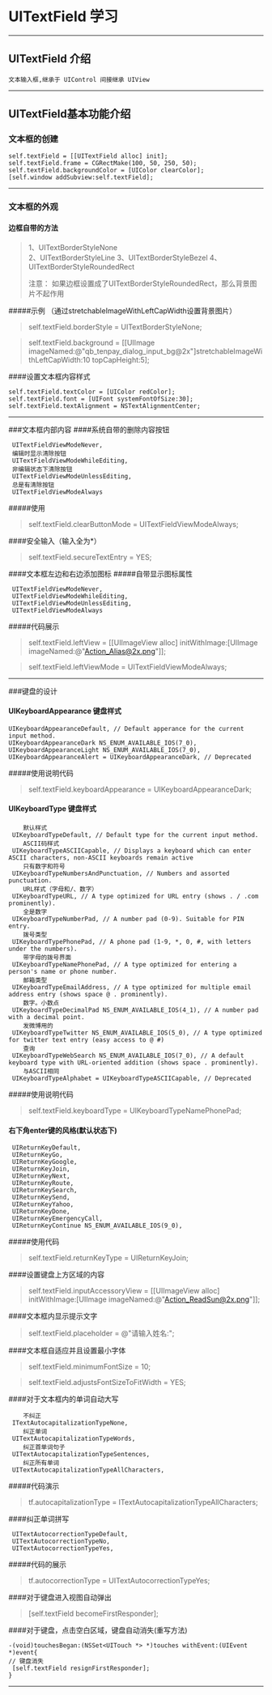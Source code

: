 # UITextField 学习

---

## UITextField 介绍

```
文本输入框,继承于 UIControl 间接继承 UIView 
```

---

## UITextField基本功能介绍

### 文本框的创建

```
self.textField = [[UITextField alloc] init];
self.textField.frame = CGRectMake(100, 50, 250, 50);
self.textField.backgroundColor = [UIColor clearColor];
[self.window addSubview:self.textField];
```
---
### 文本框的外观

#### 边框自带的方法

> 1、UITextBorderStyleNone  
> 2、UITextBorderStyleLine 
> 3、UITextBorderStyleBezel 
> 4、UITextBorderStyleRoundedRect
> 
> 注意： 如果边框设置成了UITextBorderStyleRoundedRect，那么背景图片不起作用

#####示例 （通过stretchableImageWithLeftCapWidth设置背景图片）
>self.textField.borderStyle = UITextBorderStyleNone; 

>self.textField.background = [[UIImage imageNamed:@"qb_tenpay_dialog_input_bg@2x"]stretchableImageWithLeftCapWidth:10 topCapHeight:5]; 

####设置文本框内容样式
```
self.textField.textColor = [UIColor redColor];
self.textField.font = [UIFont systemFontOfSize:30];
self.textField.textAlignment = NSTextAlignmentCenter;
```
---
###文本框内部内容
####系统自带的删除内容按钮
```
 UITextFieldViewModeNever,
 编辑时显示清除按钮
 UITextFieldViewModeWhileEditing,
 非编辑状态下清除按钮
 UITextFieldViewModeUnlessEditing,
 总是有清除按钮
 UITextFieldViewModeAlways
```
#####使用
> self.textField.clearButtonMode = UITextFieldViewModeAlways; 

####安全输入（输入全为*）
> self.textField.secureTextEntry = YES; 

####文本框左边和右边添加图标
#####自带显示图标属性
```
 UITextFieldViewModeNever, 
 UITextFieldViewModeWhileEditing,
 UITextFieldViewModeUnlessEditing,
 UITextFieldViewModeAlways
```
#####代码展示
> self.textField.leftView = [[UIImageView alloc] initWithImage:[UIImage imageNamed:@"Action_Alias@2x.png"]]; 

> self.textField.leftViewMode = UITextFieldViewModeAlways; 

---
###键盘的设计
#### UIKeyboardAppearance 键盘样式
```
UIKeyboardAppearanceDefault, // Default apperance for the current input method.
UIKeyboardAppearanceDark NS_ENUM_AVAILABLE_IOS(7_0),
UIKeyboardAppearanceLight NS_ENUM_AVAILABLE_IOS(7_0),
UIKeyboardAppearanceAlert = UIKeyboardAppearanceDark, // Deprecated
```
#####使用说明代码
> self.textField.keyboardAppearance = UIKeyboardAppearanceDark; 

#### UIKeyboardType 键盘样式
```
    默认样式
 UIKeyboardTypeDefault, // Default type for the current input method.
    ASCII码样式
 UIKeyboardTypeASCIICapable, // Displays a keyboard which can enter ASCII characters, non-ASCII keyboards remain active
    只有数字和符号
 UIKeyboardTypeNumbersAndPunctuation, // Numbers and assorted punctuation.
    URL样式（字母和/、数字）
 UIKeyboardTypeURL, // A type optimized for URL entry (shows . / .com prominently).
    全是数字
 UIKeyboardTypeNumberPad, // A number pad (0-9). Suitable for PIN entry.
    拨号类型
 UIKeyboardTypePhonePad, // A phone pad (1-9, *, 0, #, with letters under the numbers).
    带字母的拨号界面
 UIKeyboardTypeNamePhonePad, // A type optimized for entering a person's name or phone number.
    邮箱类型
 UIKeyboardTypeEmailAddress, // A type optimized for multiple email address entry (shows space @ . prominently).
    数字。小数点
 UIKeyboardTypeDecimalPad NS_ENUM_AVAILABLE_IOS(4_1), // A number pad with a decimal point.
    发微博用的
 UIKeyboardTypeTwitter NS_ENUM_AVAILABLE_IOS(5_0), // A type optimized for twitter text entry (easy access to @ #)
    查询
 UIKeyboardTypeWebSearch NS_ENUM_AVAILABLE_IOS(7_0), // A default keyboard type with URL-oriented addition (shows space . prominently).
    与ASCII相同
 UIKeyboardTypeAlphabet = UIKeyboardTypeASCIICapable, // Deprecated
```
#####使用说明代码
> self.textField.keyboardType = UIKeyboardTypeNamePhonePad; 

#### 右下角enter键的风格(默认状态下)
```
 UIReturnKeyDefault,
 UIReturnKeyGo,
 UIReturnKeyGoogle,
 UIReturnKeyJoin,
 UIReturnKeyNext,
 UIReturnKeyRoute,
 UIReturnKeySearch,
 UIReturnKeySend,
 UIReturnKeyYahoo,
 UIReturnKeyDone,
 UIReturnKeyEmergencyCall,
 UIReturnKeyContinue NS_ENUM_AVAILABLE_IOS(9_0),
```
#####使用代码
> self.textField.returnKeyType = UIReturnKeyJoin; 

####设置键盘上方区域的内容
> self.textField.inputAccessoryView = [[UIImageView alloc] initWithImage:[UIImage imageNamed:@"Action_ReadSun@2x.png"]]; 

####文本框内显示提示文字
> self.textField.placeholder = @"请输入姓名:"; 

####文本框自适应并且设置最小字体
> self.textField.minimumFontSize = 10; 

> self.textField.adjustsFontSizeToFitWidth = YES; 

####对于文本框内的单词自动大写
```
    不纠正
 ITextAutocapitalizationTypeNone,
    纠正单词
 UITextAutocapitalizationTypeWords,
    纠正首单词句子
 UITextAutocapitalizationTypeSentences,
    纠正所有单词
 UITextAutocapitalizationTypeAllCharacters,
```
#####代码演示
>  tf.autocapitalizationType = ITextAutocapitalizationTypeAllCharacters;  

####纠正单词拼写
```
 UITextAutocorrectionTypeDefault,
 UITextAutocorrectionTypeNo,
 UITextAutocorrectionTypeYes,
```
#####代码的展示
> tf.autocorrectionType = UITextAutocorrectionTypeYes; 

####对于键盘进入视图自动弹出
> [self.textField becomeFirstResponder]; 

####对于键盘，点击空白区域，键盘自动消失(重写方法)
```
-(void)touchesBegan:(NSSet<UITouch *> *)touches withEvent:(UIEvent *)event{
// 键盘消失
 [self.textField resignFirstResponder];
}
```
---
